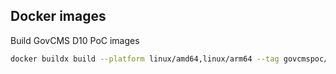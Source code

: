## Docker images

Build GovCMS D10 PoC images

```bash
docker buildx build --platform linux/amd64,linux/arm64 --tag govcmspoc/govcms:10.x-poc --file Dockerfile.govcms .
```
